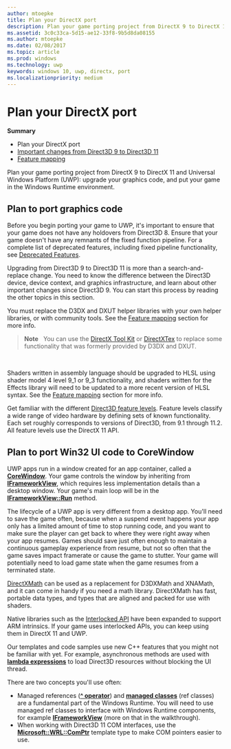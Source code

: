 ```yaml
---
author: mtoepke
title: Plan your DirectX port
description: Plan your game porting project from DirectX 9 to DirectX 11 and Universal Windows Platform (UWP)-- upgrade your graphics code, and put your game in the Windows Runtime environment.
ms.assetid: 3c0c33ca-5d15-ae12-33f8-9b5d8da08155
ms.author: mtoepke
ms.date: 02/08/2017
ms.topic: article
ms.prod: windows
ms.technology: uwp
keywords: windows 10, uwp, directx, port
ms.localizationpriority: medium
---
```


# Plan your DirectX port



**Summary**

-   Plan your DirectX port
-   [Important changes from Direct3D 9 to Direct3D 11](understand-direct3d-11-1-concepts.md)
-   [Feature mapping](feature-mapping.md)


Plan your game porting project from DirectX 9 to DirectX 11 and Universal Windows Platform (UWP): upgrade your graphics code, and put your game in the Windows Runtime environment.

## Plan to port graphics code


Before you begin porting your game to UWP, it's important to ensure that your game does not have any holdovers from Direct3D 8. Ensure that your game doesn't have any remnants of the fixed function pipeline. For a complete list of deprecated features, including fixed pipeline functionality, see [Deprecated Features](https://msdn.microsoft.com/library/windows/desktop/cc308047).

Upgrading from Direct3D 9 to Direct3D 11 is more than a search-and-replace change. You need to know the difference between the Direct3D device, device context, and graphics infrastructure, and learn about other important changes since Direct3D 9. You can start this process by reading the other topics in this section.

You must replace the D3DX and DXUT helper libraries with your own helper libraries, or with community tools. See the [Feature mapping](feature-mapping.md) section for more info.

> **Note**   You can use the [DirectX Tool Kit](http://go.microsoft.com/fwlink/p/?LinkID=248929) or [DirectXTex](http://go.microsoft.com/fwlink/p/?LinkID=248926) to replace some functionality that was formerly provided by D3DX and DXUT.

 

Shaders written in assembly language should be upgraded to HLSL using shader model 4 level 9\_1 or 9\_3 functionality, and shaders written for the Effects library will need to be updated to a more recent version of HLSL syntax. See the [Feature mapping](feature-mapping.md) section for more info.

Get familiar with the different [Direct3D feature levels](https://msdn.microsoft.com/library/windows/desktop/ff476876). Feature levels classify a wide range of video hardware by defining sets of known functionality. Each set roughly corresponds to versions of Direct3D, from 9.1 through 11.2. All feature levels use the DirectX 11 API.

## Plan to port Win32 UI code to CoreWindow


UWP apps run in a window created for an app container, called a [**CoreWindow**](https://msdn.microsoft.com/library/windows/apps/br208225). Your game controls the window by inheriting from [**IFrameworkView**](https://msdn.microsoft.com/library/windows/apps/hh700478), which requires less implementation details than a desktop window. Your game's main loop will be in the [**IFrameworkView::Run**](https://msdn.microsoft.com/library/windows/apps/hh700505) method.

The lifecycle of a UWP app is very different from a desktop app. You'll need to save the game often, because when a suspend event happens your app only has a limited amount of time to stop running code, and you want to make sure the player can get back to where they were right away when your app resumes. Games should save just often enough to maintain a continuous gameplay experience from resume, but not so often that the game saves impact framerate or cause the game to stutter. Your game will potentially need to load game state when the game resumes from a terminated state.

[DirectXMath](https://msdn.microsoft.com/library/windows/desktop/ee415571) can be used as a replacement for D3DXMath and XNAMath, and it can come in handy if you need a math library. DirectXMath has fast, portable data types, and types that are aligned and packed for use with shaders.

Native libraries such as the [Interlocked API](https://msdn.microsoft.com/library/windows/desktop/dd405529) have been expanded to support ARM intrinsics. If your game uses interlocked APIs, you can keep using them in DirectX 11 and UWP.

Our templates and code samples use new C++ features that you might not be familiar with yet. For example, asynchronous methods are used with [**lambda expressions**](https://msdn.microsoft.com/library/windows/apps/dd293608.aspx) to load Direct3D resources without blocking the UI thread.

There are two concepts you'll use often:

-   Managed references ([**^ operator**](https://msdn.microsoft.com/library/windows/apps/yk97tc08.aspx)) and [**managed classes**](https://msdn.microsoft.com/library/windows/apps/6w96b5h7.aspx) (ref classes) are a fundamental part of the Windows Runtime. You will need to use managed ref classes to interface with Windows Runtime components, for example [**IFrameworkView**](https://msdn.microsoft.com/library/windows/apps/hh700478) (more on that in the walkthrough).
-   When working with Direct3D 11 COM interfaces, use the [**Microsoft::WRL::ComPtr**](https://msdn.microsoft.com/library/windows/apps/br244983.aspx) template type to make COM pointers easier to use.

 

 




